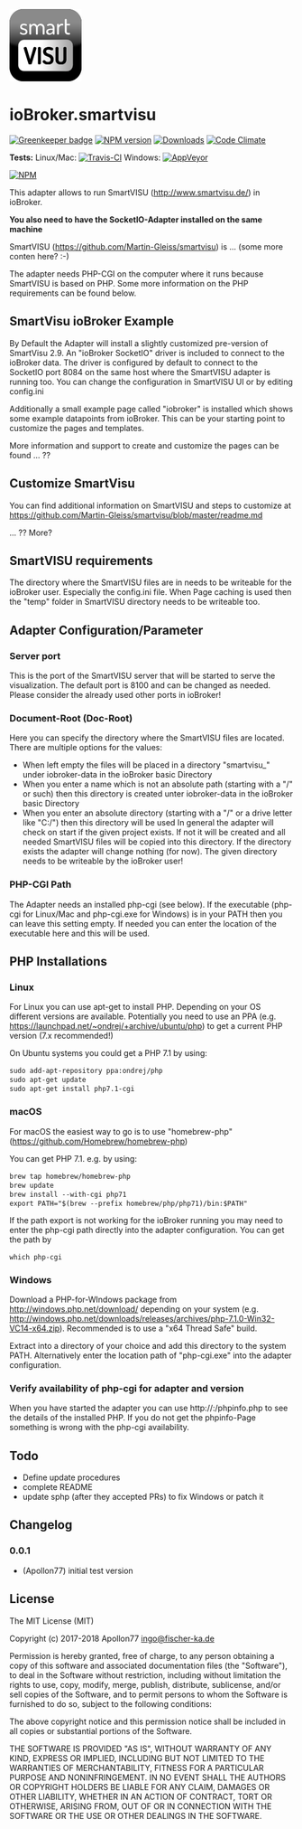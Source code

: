![Logo](admin/smartvisu.png)
# ioBroker.smartvisu

[![Greenkeeper badge](https://badges.greenkeeper.io/Apollon77/ioBroker.smartvisu.svg)](https://greenkeeper.io/)
[![NPM version](http://img.shields.io/npm/v/iobroker.smartvisu.svg)](https://www.npmjs.com/package/iobroker.smartvisu)
[![Downloads](https://img.shields.io/npm/dm/iobroker.smartvisu.svg)](https://www.npmjs.com/package/iobroker.smartvisu)
[![Code Climate](https://codeclimate.com/github/Apollon77/ioBroker.smartvisu/badges/gpa.svg)](https://codeclimate.com/github/Apollon77/ioBroker.smartvisu)

**Tests:** Linux/Mac: [![Travis-CI](http://img.shields.io/travis/Apollon77/ioBroker.smartvisu/master.svg)](https://travis-ci.org/Apollon77/ioBroker.smartvisu)
Windows: [![AppVeyor](https://ci.appveyor.com/api/projects/status/github/Apollon77/ioBroker.smartvisu?branch=master&svg=true)](https://ci.appveyor.com/project/Apollon77/ioBroker-smartvisu/)

[![NPM](https://nodei.co/npm/iobroker.smartvisu.png?downloads=true)](https://nodei.co/npm/iobroker.smartvisu/)


This adapter allows to run SmartVISU (http://www.smartvisu.de/) in ioBroker.

**You also need to have the SocketIO-Adapter installed on the same machine**

SmartVISU (https://github.com/Martin-Gleiss/smartvisu) is ... (some more conten here? :-)

The adapter needs PHP-CGI on the computer where it runs because SmartVISU is based on PHP.
Some more information on the PHP requirements can be found below.

## SmartVisu ioBroker Example
By Default the Adapter will install a slightly customized pre-version of SmartVisu 2.9. An "ioBroker SocketIO" driver is included to connect to the ioBroker data. The driver is configured by default to connect to the SocketIO port 8084 on the same host where the SmartVISU adapter is running too. You can change the configuration in SmartVISU UI or by editing config.ini

Additionally a small example page called "iobroker" is installed which shows some example datapoints from ioBroker. This can be your starting point to customize the pages and templates.

More information and support to create and customize the pages can be found ... ??

## Customize SmartVisu
You can find additional information on SmartVISU and steps to customize at https://github.com/Martin-Gleiss/smartvisu/blob/master/readme.md

... ?? More?

## SmartVISU requirements
The directory where the SmartVISU files are in needs to be writeable for the ioBroker user. Especially the config.ini file.
When Page caching is used then the "temp" folder in SmartVISU directory needs to be writeable too.

## Adapter Configuration/Parameter

### Server port
This is the port of the SmartVISU server that will be started to serve the visualization.
The default port is 8100 and can be changed as needed. Please consider the already used other ports in ioBroker!

### Document-Root (Doc-Root)
Here you can specify the directory where the SmartVISU files are located. There are multiple options for the values:
* When left empty the files will be placed in a directory "smartvisu_<instancenumber of adapter>" under iobroker-data in the ioBroker basic Directory
* When you enter a name which is not an absolute path (starting with a "/" or such) then this directory is created unter iobroker-data in the ioBroker basic Directory
* When you enter an absolute directory (starting with a "/" or a drive letter like "C:/") then this directory will be used
In general the adapter will check on start if the given project exists. If not it will be created and all needed SmartVISU files will be copied into this directory. If the directory exists the adapter will change nothing (for now).
The given directory needs to be writeable by the ioBroker user!

### PHP-CGI Path
The Adapter needs an installed php-cgi (see below). If the executable (php-cgi for Linux/Mac and php-cgi.exe for Windows) is in your PATH then you can leave this setting empty. If needed you can enter the location of the executable here and this will be used.

## PHP Installations

### Linux
For Linux you can use apt-get to install PHP. Depending on your OS different versions are available.
Potentially you need to use an PPA (e.g. https://launchpad.net/~ondrej/+archive/ubuntu/php) to get a current PHP version (7.x recommended!)

On Ubuntu systems you could get a PHP 7.1 by using:

```
sudo add-apt-repository ppa:ondrej/php
sudo apt-get update
sudo apt-get install php7.1-cgi
```

### macOS
For macOS the easiest way to go is to use "homebrew-php" (https://github.com/Homebrew/homebrew-php)

You can get PHP 7.1. e.g. by using:
```
brew tap homebrew/homebrew-php
brew update
brew install --with-cgi php71
export PATH="$(brew --prefix homebrew/php/php71)/bin:$PATH"
```
If the path export is not working for the ioBroker running you may need to enter the php-cgi path directly into the adapter configuration.
You can get the path by

```
which php-cgi
```

### Windows
Download a PHP-for-WIndows package from http://windows.php.net/download/ depending on your system (e.g. http://windows.php.net/downloads/releases/archives/php-7.1.0-Win32-VC14-x64.zip). Recommended is to use a "x64 Thread Safe" build.

Extract into a directory of your choice and add this directory to the system PATH. Alternatively enter the location path of "php-cgi.exe" into the adapter configuration.

### Verify availability of php-cgi for adapter and version
When you have started the adapter you can use http://<host>:<Serverport>/phpinfo.php to see the details of the installed PHP. If you do not get the phpinfo-Page something is wrong with the php-cgi availability.

## Todo
* Define update procedures
* complete README
* update sphp (after they accepted PRs) to fix Windows or patch it

## Changelog

### 0.0.1
* (Apollon77) initial test version

## License
The MIT License (MIT)

Copyright (c) 2017-2018 Apollon77 <ingo@fischer-ka.de>

Permission is hereby granted, free of charge, to any person obtaining a copy
of this software and associated documentation files (the "Software"), to deal
in the Software without restriction, including without limitation the rights
to use, copy, modify, merge, publish, distribute, sublicense, and/or sell
copies of the Software, and to permit persons to whom the Software is
furnished to do so, subject to the following conditions:

The above copyright notice and this permission notice shall be included in
all copies or substantial portions of the Software.

THE SOFTWARE IS PROVIDED "AS IS", WITHOUT WARRANTY OF ANY KIND, EXPRESS OR
IMPLIED, INCLUDING BUT NOT LIMITED TO THE WARRANTIES OF MERCHANTABILITY,
FITNESS FOR A PARTICULAR PURPOSE AND NONINFRINGEMENT. IN NO EVENT SHALL THE
AUTHORS OR COPYRIGHT HOLDERS BE LIABLE FOR ANY CLAIM, DAMAGES OR OTHER
LIABILITY, WHETHER IN AN ACTION OF CONTRACT, TORT OR OTHERWISE, ARISING FROM,
OUT OF OR IN CONNECTION WITH THE SOFTWARE OR THE USE OR OTHER DEALINGS IN
THE SOFTWARE.
